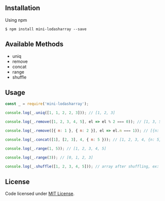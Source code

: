 ## Installation

Using npm
```shell
$ npm install mini-lodasharray --save
```
## Available Methods

- uniq
- remove
- concat
- range
- shuffle

## Usage

```js
const _ = require('mini-lodasharray');

console.log(_.uniq([1, 1, 2, 2, 3])); // [1, 2, 3]

console.log(_.remove([1, 2, 3, 4, 5], el => el % 2 === 0)); // [1, 3, 5]

console.log(_.remove([{ n: 1 }, { n: 2 }], el => el.n === 1)); // [{n: 2}]

console.log(_.concat([1], [2, 3], 4, { n: 5 })); // [1, 2, 3, 4, {n: 5}]

console.log(_.range(1, 5)); // [1, 2, 3, 4, 5]

console.log(_.range(3)); // [0, 1, 2, 3]

console.log(_.shuffle([1, 2, 3, 4, 5])); // array after shuffling, ex: [3, 5, 2, 1, 4]
```

## License
Code licensed under [MIT License](https://github.com/MarkAdell/mini-lodasharray/blob/master/LICENSE).
